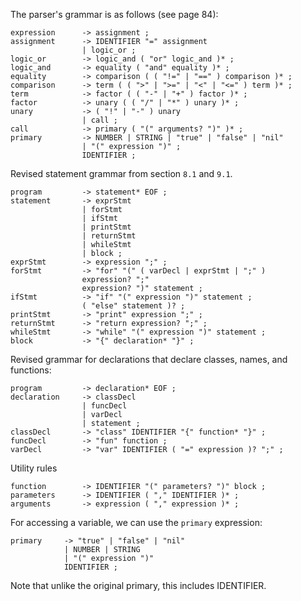 The parser's grammar is as follows (see page 84):

```
expression      -> assignment ;
assignment      -> IDENTIFIER "=" assignment 
                | logic_or ;
logic_or        -> logic_and ( "or" logic_and )* ;
logic_and       -> equality ( "and" equality )* ;
equality        -> comparison ( ( "!=" | "==" ) comparison )* ;
comparison      -> term ( ( ">" | ">=" | "<" | "<=" ) term )* ;
term            -> factor ( ( "-" | "+" ) factor )* ;
factor          -> unary ( ( "/" | "*" ) unary )* ;
unary           -> ( "!" | "-" ) unary
                | call ;
call            -> primary ( "(" arguments? ")" )* ;
primary         -> NUMBER | STRING | "true" | "false" | "nil"                   
                | "(" expression ")" ;
                IDENTIFIER ;
```

Revised statement grammar from section `8.1` and `9.1`.

```
program         -> statement* EOF ;
statement       -> exprStmt
                | forStmt
                | ifStmt
                | printStmt
                | returnStmt
                | whileStmt
                | block ;
exprStmt        -> expression ";" ;
forStmt         -> "for" "(" ( varDecl | exprStmt | ";" )
                expression? ";"
                expression? ")" statement ;
ifStmt          -> "if" "(" expression ")" statement ;
                ( "else" statement )? ;
printStmt       -> "print" expression ";" ;
returnStmt      -> "return expression? ";" ;
whileStmt       -> "while" "(" expression ")" statement ;
block           -> "{" declaration* "}" ;
```

Revised grammar for declarations that declare classes, names, and functions:

```
program         -> declaration* EOF ;
declaration     -> classDecl 
                | funcDecl 
                | varDecl 
                | statement ;
classDecl       -> "class" IDENTIFIER "{" function* "}" ;
funcDecl        -> "fun" function ;
varDecl         -> "var" IDENTIFIER ( "=" expression )? ";" ;
```

Utility rules

```
function        -> IDENTIFIER "(" parameters? ")" block ;
parameters      -> IDENTIFIER ( "," IDENTIFIER )* ;
arguments       -> expression ( "," expression )* ;
```

For accessing a variable, we can use the `primary` expression:

```
primary     -> "true" | "false" | "nil"
            | NUMBER | STRING 
            | "(" expression ")"
            IDENTIFIER ;
```

Note that unlike the original primary, this includes IDENTIFIER.